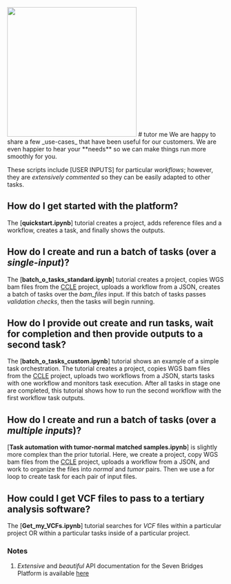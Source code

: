  <img src = "https://github.com/sbg/okAPI/blob/master/_images/SB_logo.jpg" width = "300"> 
# tutor me
We are happy to share a few _use-cases_  that have been useful for our customers. We are even happier to hear your **needs** so we can make things run more smoothly for you. 

These scripts include [USER INPUTS] for particular _workflows_; however, they are _extensively commented_ so they can be easily adapted to other tasks.

## How do I get started with the platform?
The [**quickstart.ipynb**] tutorial creates a project, adds reference files and a workflow, creates a task, and finally shows the outputs. 

## How do I create and run a batch of tasks (over a _single-input_)? 
The [**batch\_o\_tasks\_standard.ipynb**] tutorial creates a project, copies WGS bam files from the [CCLE](https://igor.sbgenomics.com/u/sevenbridges/cancer-cell-line-encyclopedia-ccle/) project, uploads a workflow from a JSON, creates a batch of tasks over the _bam\_files_ input. If this batch of tasks passes _validation checks_, then the tasks will begin running.

## How do I provide out create and run tasks, wait for completion and then provide outputs to a second task?
The [**batch\_o\_tasks\_custom.ipynb**] tutorial shows an example of a simple task orchestration. The tutorial creates a project, copies WGS bam files from the [CCLE](https://igor.sbgenomics.com/u/sevenbridges/cancer-cell-line-encyclopedia-ccle/) project, uploads two workflows from a JSON, starts tasks with one workflow and monitors task execution. After all tasks in stage one are completed, this tutorial shows how to run the second workflow with the first workflow task outputs.

## How do I create and run a batch of tasks (over a _multiple inputs_)? 
[**Task automation with tumor-normal matched samples.ipynb**] is slightly more complex than the prior tutorial. Here, we create a project, copy WGS bam files from the [CCLE](https://igor.sbgenomics.com/u/sevenbridges/cancer-cell-line-encyclopedia-ccle/) project, uploads a workflow from a JSON, and work to organize the files into _normal_ and _tumor_ pairs. Then we use a for loop to create task for each pair of input files.

## How could I get VCF files to pass to a tertiary analysis software?
The [**Get\_my\_VCFs.ipynb**] tutorial searches for _VCF_ files within a particular project OR within a particular tasks inside of a particular project. 

### Notes
1. _Extensive_ and _beautiful_ API documentation for the Seven Bridges Platform is available [here](http://docs.sevenbridges.com/docs/the-api)